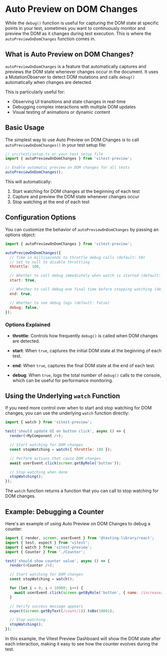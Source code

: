 # Auto Preview on DOM Changes

While the `debug()` function is useful for capturing the DOM state at specific points in your test, sometimes you want to continuously monitor and preview the DOM as it changes during test execution. This is where the `autoPreviewOnDomChanges` function comes in.

## What is Auto Preview on DOM Changes?

`autoPreviewOnDomChanges` is a feature that automatically captures and previews the DOM state whenever changes occur in the document. It uses a MutationObserver to detect DOM mutations and calls `debug()` automatically when changes are detected.

This is particularly useful for:

- Observing UI transitions and state changes in real-time
- Debugging complex interactions with multiple DOM updates
- Visual testing of animations or dynamic content

## Basic Usage

The simplest way to use Auto Preview on DOM Changes is to call `autoPreviewOnDomChanges()` in your test setup file:

```js
// src/test/setup.ts or your test setup file
import { autoPreviewOnDomChanges } from 'vitest-preview';

// Enable automatic preview on DOM changes for all tests
autoPreviewOnDomChanges();
```

This will automatically:

1. Start watching for DOM changes at the beginning of each test
2. Capture and preview the DOM state whenever changes occur
3. Stop watching at the end of each test

## Configuration Options

You can customize the behavior of `autoPreviewOnDomChanges` by passing an options object:

```js
import { autoPreviewOnDomChanges } from 'vitest-preview';

autoPreviewOnDomChanges({
  // Time in milliseconds to throttle debug calls (default: 50)
  // Set to null to disable throttling
  throttle: 100,

  // Whether to call debug immediately when watch is started (default: true)
  start: true,

  // Whether to call debug one final time before stopping watching (default: true)
  end: true,

  // Whether to see debug logs (default: false)
  debug: false,
});
```

### Options Explained

- **throttle**: Controls how frequently `debug()` is called when DOM changes are detected.

- **start**: When `true`, captures the initial DOM state at the beginning of each test.

- **end**: When `true`, captures the final DOM state at the end of each test.

- **debug**: When `true`, logs the total number of `debug()` calls to the console, which can be useful for performance monitoring.

## Using the Underlying `watch` Function

If you need more control over when to start and stop watching for DOM changes, you can use the underlying `watch` function directly:

```js
import { watch } from 'vitest-preview';

test('should update UI on button click', async () => {
  render(<MyComponent />);

  // Start watching for DOM changes
  const stopWatching = watch({ throttle: 100 });

  // Perform actions that cause DOM changes
  await userEvent.click(screen.getByRole('button'));

  // Stop watching when done
  stopWatching();
});
```

The `watch` function returns a function that you can call to stop watching for DOM changes.

## Example: Debugging a Counter

Here's an example of using Auto Preview on DOM Changes to debug a counter:

```js
import { render, screen, userEvent } from '@testing-library/react';
import { test, expect } from 'vitest';
import { watch } from 'vitest-preview';
import { Counter } from './Counter';

test('should show counter value', async () => {
  render(<Counter />);

  // Start watching for DOM changes
  const stopWatching = watch();

  for (let i = 0; i < 10000; i++) {
    await userEvent.click(screen.getByRole('button', { name: /increase/i }));
  }

  // Verify success message appears
  expect(screen.getByText(/count/i)).toBe(10001);

  // Stop watching
  stopWatching();
});
```

In this example, the Vitest Preview Dashboard will show the DOM state after each interaction, making it easy to see how the counter evolves during the test.
